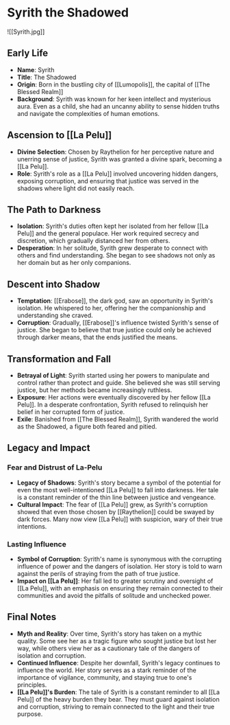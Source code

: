 # Syrith the Shadowed
![[Syrith.jpg]]

## Early Life

- **Name**: Syrith
- **Title**: The Shadowed
- **Origin**: Born in the bustling city of [[Lumopolis]], the capital of [[The Blessed Realm]]
- **Background**: Syrith was known for her keen intellect and mysterious aura. Even as a child, she had an uncanny ability to sense hidden truths and navigate the complexities of human emotions.

## Ascension to [[La Pelu]]

- **Divine Selection**: Chosen by Raythelion for her perceptive nature and unerring sense of justice, Syrith was granted a divine spark, becoming a [[La Pelu]].
- **Role**: Syrith's role as a [[La Pelu]] involved uncovering hidden dangers, exposing corruption, and ensuring that justice was served in the shadows where light did not easily reach.

## The Path to Darkness

- **Isolation**: Syrith's duties often kept her isolated from her fellow [[La Pelu]] and the general populace. Her work required secrecy and discretion, which gradually distanced her from others.
- **Desperation**: In her solitude, Syrith grew desperate to connect with others and find understanding. She began to see shadows not only as her domain but as her only companions.

## Descent into Shadow

- **Temptation**: [[Erabose]], the dark god, saw an opportunity in Syrith's isolation. He whispered to her, offering her the companionship and understanding she craved.
- **Corruption**: Gradually, [[Erabose]]'s influence twisted Syrith's sense of justice. She began to believe that true justice could only be achieved through darker means, that the ends justified the means.

## Transformation and Fall

- **Betrayal of Light**: Syrith started using her powers to manipulate and control rather than protect and guide. She believed she was still serving justice, but her methods became increasingly ruthless.
- **Exposure**: Her actions were eventually discovered by her fellow [[La Pelu]]. In a desperate confrontation, Syrith refused to relinquish her belief in her corrupted form of justice.
- **Exile**: Banished from [[The Blessed Realm]], Syrith wandered the world as the Shadowed, a figure both feared and pitied.

## Legacy and Impact

### Fear and Distrust of La-Pelu

- **Legacy of Shadows**: Syrith's story became a symbol of the potential for even the most well-intentioned [[La Pelu]] to fall into darkness. Her tale is a constant reminder of the thin line between justice and vengeance.
- **Cultural Impact**: The fear of [[La Pelu]] grew, as Syrith's corruption showed that even those chosen by [[Raythelion]] could be swayed by dark forces. Many now view [[La Pelu]] with suspicion, wary of their true intentions.

### Lasting Influence

- **Symbol of Corruption**: Syrith's name is synonymous with the corrupting influence of power and the dangers of isolation. Her story is told to warn against the perils of straying from the path of true justice.
- **Impact on [[La Pelu]]**: Her fall led to greater scrutiny and oversight of [[La Pelu]], with an emphasis on ensuring they remain connected to their communities and avoid the pitfalls of solitude and unchecked power.

## Final Notes

- **Myth and Reality**: Over time, Syrith's story has taken on a mythic quality. Some see her as a tragic figure who sought justice but lost her way, while others view her as a cautionary tale of the dangers of isolation and corruption.
- **Continued Influence**: Despite her downfall, Syrith's legacy continues to influence the world. Her story serves as a stark reminder of the importance of vigilance, community, and staying true to one's principles.
- **[[La Pelu]]'s Burden**: The tale of Syrith is a constant reminder to all [[La Pelu]] of the heavy burden they bear. They must guard against isolation and corruption, striving to remain connected to the light and their true purpose.

